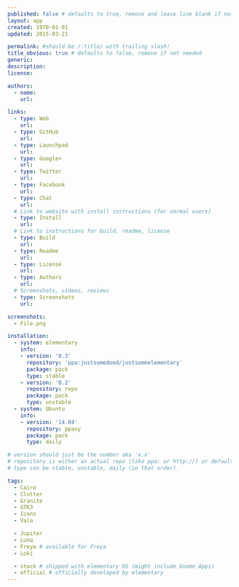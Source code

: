 ```yaml
---
published: false # defaults to true, remove and leave line blank if not needed
layout: app
created: 1970-01-01
updated: 2015-03-21

permalink: #should be /:title/ with trailing slash!
title_obvious: true # defaults to false, remove if not needed
generic:
description:
license:

authors: 
  - name:
    url:

links:
  - type: Web
    url:
  - type: GitHub
    url:
  - type: Launchpad
    url:
  - type: Google+
    url:
  - type: Twitter
    url:
  - type: Facebook
    url:
  - type: Chat
    url:
  # Link to website with install instructions (for normal users)
  - type: Install
    url:
  # Link to instructions for build, readme, license
  - type: Build
    url:
  - type: Readme
    url:
  - type: License
    url:
  - type: Authors
    url:
  # Screenshots, videos, reviews
  - type: Screenshots
    url:

screenshots:
  - File.png

installation:
  - system: elementary
    info:
    - version: '0.3'
      repository: 'ppa:justsomedood/justsomeelementary'
      package: pack
      type: stable
    - version: '0.2'
      repository: repo
      package: pack
      type: unstable
  - system: Ubuntu
    info:
    - version: '14.04'
      repository: ppaxy
      package: pack
      type: daily

# version should just be the number aka 'x.x'
# repository is either an actual repo (like ppa: or http://) or default/stock (which one?)
# type can be stable, unstable, daily (in that order)

tags:
  - Cairo
  - Clutter
  - Granite
  - GTK3
  - Icons
  - Vala

  - Jupiter
  - Luna
  - Freya # available for Freya
  - Loki

  - stock # shipped with elementary OS (might include Gnome Apps)
  - official # officially developed by elementary
---
```

